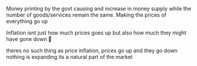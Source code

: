 Money printing by the govt causing and increase in money supply while the number of goods/services remain the same. Making the prices of everything go up

Inflation isnt just how much prices goes up but also how much they might have gone down 🤯


theres no such thing as price inflation, prices go up and they go down nothing is expanding its a natural part of the market